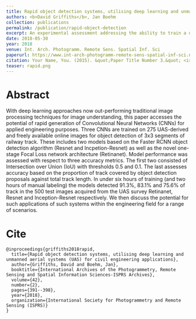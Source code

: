 ```yaml
---
title: Rapid object detection systems, utilising deep learning and unmanned aerial systems (UAS) for civil engineering applications
authors: <b>David Griffiths</b>, Jan Boehm
collection: publications
permalink: /publication/rapid-object-detection
excerpt: An experimental assessment addressing the ability to train a deep CNN-based object detector (RetinaNet / Faster R-CNN on a low quantity of training data. Specifically in the context of repetitive features (railway track).
date: 2018-05-30
year: 2018
venue: Int. Arch. Photogramm. Remote Sens. Spatial Inf. Sci
paperurl: https://www.int-arch-photogramm-remote-sens-spatial-inf-sci.net/XLII-2/391/2018/
citation: Your Name, You. (2015). &quot;Paper Title Number 3.&quot; <i>Journal 1</i>. 1(3).
teaser: rapid.png
---
```


# Abstract

With deep learning approaches now out-performing traditional image processing techniques for image understanding, this paper accesses the potential of rapid generation of Convolutional Neural Networks (CNNs) for applied engineering purposes. Three CNNs are trained on 275 UAS-derived and freely available online images for object detection of 3x3 segments of railway track. These includes two models based on the Faster RCNN object detection algorithm (Resnet and Incpetion-Resnet) as well as the novel one-stage Focal Loss network architecture (Retinanet). Model performance was assessed with respect to three accuracy metrics. The first two consisted of Intersection over Union (IoU) with thresholds 0.5 and 0.1. The last assesses accuracy based on the proportion of track covered by object detection proposals against total track length. In under six hours of training (and two hours of manual labeling) the models detected 91.3%, 83.1% and 75.6% of track in the 500 test images acquired from the UAS survey Retinanet, Resnet and Inception-Resnet respectively. We then discuss the potential for such applications of such systems within the engineering field for a range of scenarios.


# Cite

```
@inproceedings{griffiths2018rapid,
  title={Rapid object detection systems, utilising deep learning and unmanned aerial systems (UAS) for civil engineering applications},
  author={Griffiths, David and Boehm, Jan},
  booktitle={International Archives of the Photogrammetry, Remote Sensing and Spatial Information Sciences-ISPRS Archives},
  volume={42},
  number={2},
  pages={391--398},
  year={2018},
  organization={International Society for Photogrammetry and Remote Sensing (ISPRS)}
}
```
